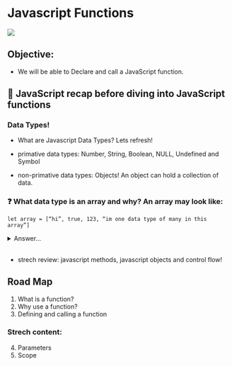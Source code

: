 # Javascript Functions
![](https://miro.medium.com/max/600/0*IdTcxUwLw77wSkUi.jpg)

## Objective: 
- We will be able to Declare and call a JavaScript function.

## 📖 JavaScript recap before diving into JavaScript functions 

### Data Types! 
- What are Javascript Data Types? Lets refresh! 

- primative data types: 
Number, String, Boolean, NULL, Undefined and Symbol

- non-primative data types:
Objects! An object can hold a collection of data. 

### ❓ What data type is an array and why? An array may look like:
    let array = [“hi”, true, 123, “im one data type of many in this array”]
    
  <details>	
    <summary>Answer...</summary>
    <p><strong> Object! An array lets you store multiple values in a single variable. </strong></p>
  </details><br>
  
 - strech review: javascript methods, javascript objects and control flow! 



## Road Map 

1. What is a function?
2. Why use a function?
3. Defining and calling a function

### Strech content:
 4. Parameters
 5. Scope
